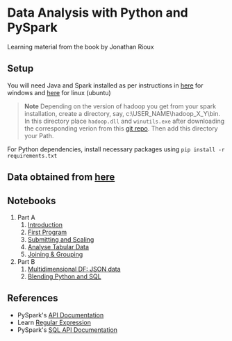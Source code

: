 # Data Analysis with Python and PySpark

Learning material from the book by Jonathan Rioux

## Setup

You will need Java and Spark installed as per instructions in [here](https://sparkbyexamples.com/spark/apache-spark-installation-on-windows/) for windows and [here](https://sparkbyexamples.com/spark/spark-installation-on-linux-ubuntu/) for linux (ubuntu)

> **Note** Depending on the version of hadoop you get from your spark installation, create a directory, say, c:\USER_NAME\hadoop_X_Y\bin. In this directory place `hadoop.dll` and `winutils.exe` after downloading the corresponding verion from this [git repo](https://github.com/kontext-tech/winutils). Then add this directory your Path.

For Python dependencies, install necessary packages using `pip install -r requirements.txt`


Data obtained from [here](https://github.com/jonesberg/DataAnalysisWithPythonAndPySpark)
---
## Notebooks

1. Part A
    1. [Introduction](./1_Pyspark_Intro.ipynb)
    2. [First Program](./2_First_Steps.ipynb)
    3. [Submitting and Scaling](./3_Scaling.ipynb)
    4. [Analyse Tabular Data](./4_Analyse_tabular.ipynb)
    5. [Joining & Grouping](./5_Joining_Grouping.ipynb)
2. Part B
    1. [Multidimensional DF: JSON data](./6_PySpark_w_JSON.ipynb)
    2. [Blending Python and SQL](./7_Python_SQL.ipynb)

## References
- PySpark's [API Documentation](http://spark.apache.org/docs/latest/api/python/)
- Learn [Regular Expression](https://regexr.com/)
- PySpark's [SQL API Documentation](https://spark.apache.org/docs/latest/api/sql/index.html)